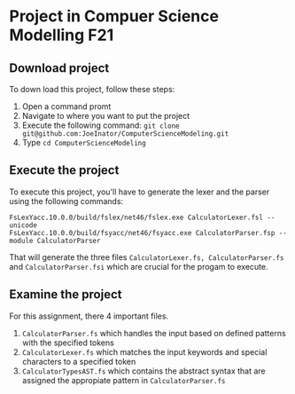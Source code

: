 # Project in Compuer Science Modelling F21


## Download project
To down load this project, follow these steps:
1. Open a command promt
2. Navigate to where you want to put the project
3. Execute the following command: ```git clone git@github.com:JoeInator/ComputerScienceModeling.git```
4. Type ```cd ComputerScienceModeling```

## Execute the project
To execute this project, you'll have to generate the lexer and the parser using the following commands:
```
FsLexYacc.10.0.0/build/fslex/net46/fslex.exe CalculatorLexer.fsl --unicode
FsLexYacc.10.0.0/build/fsyacc/net46/fsyacc.exe CalculatorParser.fsp --module CalculatorParser
```
That will generate the three files ```CalculatorLexer.fs, CalculatorParser.fs``` and ```CalculatorParser.fsi``` which are crucial for the progam to execute.

## Examine the project
For this assignment, there 4 important files.
1. ```CalculatorParser.fs``` which handles the input based on defined patterns with the specified tokens
2. ```CalculatorLexer.fs``` which matches the input keywords and special characters to a specified token
3. ```CalculatorTypesAST.fs``` which contains the abstract syntax that are assigned the appropiate pattern in ```CalculatorParser.fs```